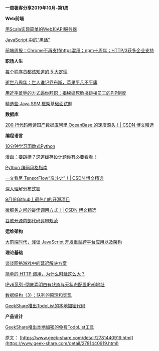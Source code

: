 **一周极客分享2019年10月-第1周**


**Web前端**

[用Scala实现简单的Web和API服务器](https://www.geek-share.com/detail/2781421164.html "用Scala实现简单的Web和API服务器")

[JavaScript 中的“黑话”](https://www.geek-share.com/detail/2781364580.html "JavaScript 中的“黑话”")

[前端周报：Chrome不再支持https混用；npm十周年；HTTP/3获多企业支持](https://www.geek-share.com/detail/2781345902.html "前端周报：Chrome不再支持https混用；npm十周年；HTTP/3获多企业支持")


**职场人生**

[每个程序员都该知道的 5 大定理](https://www.geek-share.com/detail/2781417388.html "每个程序员都该知道的 5 大定理")

[逝世八周年：世人谁记乔布斯，苹果平凡不平庸](https://www.geek-share.com/detail/2781410004.html "逝世八周年：世人谁记乔布斯，苹果平凡不平庸")

[用近乎羞辱的方式逼你辞职：揭秘逼死脸书跳楼员工的PIP制度](https://www.geek-share.com/detail/2781361940.html "用近乎羞辱的方式逼你辞职：揭秘逼死脸书跳楼员工的PIP制度")

[精选些 Java SSM 框架基础面试题](https://www.geek-share.com/detail/2781150802.html "精选些 Java SSM 框架基础面试题")


**数据库**

[200 行代码解读国产数据库阿里 OceanBase 的速度源头！| CSDN 博文精选](https://www.geek-share.com/detail/2781415257.html "200 行代码解读国产数据库阿里 OceanBase 的速度源头！| CSDN 博文精选")


**编程语言**

[10分钟学习函数式Python](https://www.geek-share.com/detail/2781410000.html "10分钟学习函数式Python")

[漫画：要跳槽？这道缓存设计题你有必要看看！](https://www.geek-share.com/detail/2781327441.html "漫画：要跳槽？这道缓存设计题你有必要看看！")

[Python 编码风格指南](https://www.geek-share.com/detail/2781263602.html "Python 编码风格指南")

[一文看尽 TensorFlow“奋斗史”！| CSDN 博文精选](https://www.geek-share.com/detail/2781263600.html "一文看尽 TensorFlow“奋斗史”！| CSDN 博文精选")

[深入理解分布式锁](https://www.geek-share.com/detail/2781247520.html "深入理解分布式锁")

[9月份Github上最热门的开源项目](https://www.geek-share.com/detail/2781179603.html "9月份Github上最热门的开源项目")

[微服务之间的最佳调用方式！| CSDN 博文精选](https://www.geek-share.com/detail/2781158001.html "微服务之间的最佳调用方式！| CSDN 博文精选")

[谷歌开源内部代码评审规范](https://www.geek-share.com/detail/2781154400.html "谷歌开源内部代码评审规范")


**运维架构**

[大前端时代，浅谈 JavaScript 开发重型跨平台应用以及架构](https://www.geek-share.com/detail/2781359600.html "大前端时代，浅谈 JavaScript 开发重型跨平台应用以及架构")


**理论基础**

[谈谈网络游戏中的延迟解决方案](https://www.geek-share.com/detail/2781343940.html "谈谈网络游戏中的延迟解决方案")

[简单的 HTTP 调用，为什么时延这么大？](https://www.geek-share.com/detail/2781246200.html "简单的 HTTP 调用，为什么时延这么大？")

[IPv6系列-彻底弄明白有状态与无状态配置IPv6地址](https://www.geek-share.com/detail/2781197000.html "IPv6系列-彻底弄明白有状态与无状态配置IPv6地址")

[数据结构（3）：队列的原理和实现](https://www.geek-share.com/detail/2781106640.html "数据结构（3）：队列的原理和实现")

[GeekShare推出TodoList的本地加密代码](https://www.geek-share.com/detail/2781007197.html "GeekShare推出TodoList的本地加密代码")


**产品设计**

[GeekShare推出本地加密的免费TodoList工具](https://www.geek-share.com/detail/2781007164.html "GeekShare推出本地加密的免费TodoList工具")

原文： [https://www.geek-share.com/detail/2781440919.html](https://www.geek-share.com/detail/2781440919.html)

